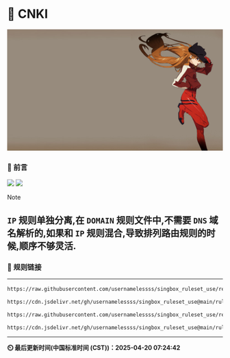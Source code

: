 
# 🧸 CNKI
![](https://raw.githubusercontent.com/usernamelessss/picture-bed/main/images/202504042256831.jpg)
### 📣 前言
![](https://shields.io/badge/-移除重复规则-ff69b4) ![](https://shields.io/badge/-IP&nbsp;规则单独存放不与&nbsp;DOMAIN&nbsp;等混合-green)
> [!NOTE]
**`IP` 规则单独分离,在 `DOMAIN` 规则文件中,不需要 `DNS` 域名解析的,如果和 `IP` 规则混合,导致排列路由规则的时候,顺序不够灵活.**
---

###  🔗 规则链接
---

```url
https://raw.githubusercontent.com/usernamelessss/singbox_ruleset_use/refs/heads/main/rule/CNKI/CNKI_No_IP.json
```

```url
https://cdn.jsdelivr.net/gh/usernamelessss/singbox_ruleset_use@main/rule/CNKI/CNKI_No_IP.json
```

```url
https://raw.githubusercontent.com/usernamelessss/singbox_ruleset_use/refs/heads/main/rule/CNKI/CNKI_No_IP.srs
```

```url
https://cdn.jsdelivr.net/gh/usernamelessss/singbox_ruleset_use@main/rule/CNKI/CNKI_No_IP.srs
```

---
**⏲️ 最后更新时间(中国标准时间 (CST))：2025-04-20 07:24:42**